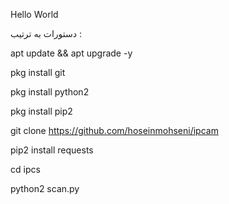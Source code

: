 Hello World 

دستورات به ترتیب :

apt update && apt upgrade -y


pkg install git


pkg install python2


pkg install pip2


git clone https://github.com/hoseinmohseni/ipcam

pip2 install requests

cd ipcs

python2 scan.py
